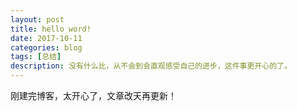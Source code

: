 ```yaml
---
layout: post
title: hello word!
date: 2017-10-11
categories: blog
tags: [总结]
description: 没有什么比，从不会到会直观感受自己的进步，这件事更开心的了。
---
```


刚建完博客，太开心了，文章改天再更新！
